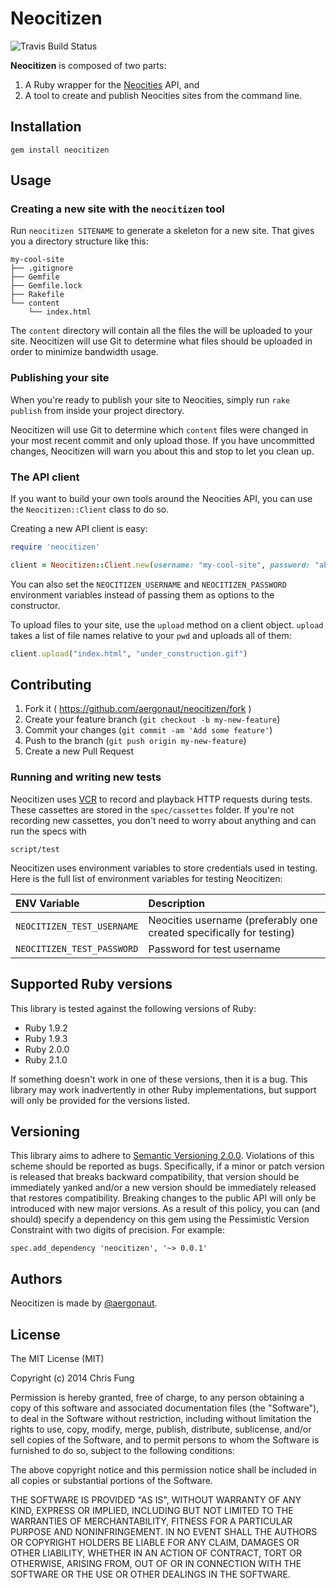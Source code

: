 # Neocitizen

![Travis Build Status](https://travis-ci.org/aergonaut/neocitizen.svg)

**Neocitizen** is composed of two parts:

1. A Ruby wrapper for the [Neocities](http://neocities.org) API, and
2. A tool to create and publish Neocities sites from the command line.

## Installation

```
gem install neocitizen
```

## Usage

### Creating a new site with the `neocitizen` tool

Run `neocitizen SITENAME` to generate a skeleton for a new site. That gives you a directory structure like this:

```
my-cool-site
├── .gitignore
├── Gemfile
├── Gemfile.lock
├── Rakefile
└── content
    └── index.html
```

The `content` directory will contain all the files the will be uploaded to your site. Neocitizen will use Git to determine what files should be uploaded in order to minimize bandwidth usage.

### Publishing your site

When you're ready to publish your site to Neocities, simply run `rake publish` from inside your project directory.

Neocitizen will use Git to determine which `content` files were changed in your most recent commit and only upload those. If you have uncommitted changes, Neocitizen will warn you about this and stop to let you clean up.

### The API client

If you want to build your own tools around the Neocities API, you can use the `Neocitizen::Client` class to do so.

Creating a new API client is easy:

```ruby
require 'neocitizen'

client = Neocitizen::Client.new(username: "my-cool-site", password: "abc123")
```

You can also set the `NEOCITIZEN_USERNAME` and `NEOCITIZEN_PASSWORD` environment variables instead of passing them as options to the constructor.

To upload files to your site, use the `upload` method on a client object. `upload` takes a list of file names relative to your `pwd` and uploads all of them:

```ruby
client.upload("index.html", "under_construction.gif")
```

## Contributing

1. Fork it ( https://github.com/aergonaut/neocitizen/fork )
2. Create your feature branch (`git checkout -b my-new-feature`)
3. Commit your changes (`git commit -am 'Add some feature'`)
4. Push to the branch (`git push origin my-new-feature`)
5. Create a new Pull Request

### Running and writing new tests

Neocitizen uses [VCR](https://github.com/vcr/vcr) to record and playback HTTP requests during tests. These cassettes are stored in the `spec/cassettes` folder. If you're not recording new cassettes, you don't need to worry about anything and can run the specs with

```
script/test
```

Neocitizen uses environment variables to store credentials used in testing. Here is the full list of environment variables for testing Neocitizen:

ENV Variable | Description
:------------|:-----------
`NEOCITIZEN_TEST_USERNAME` | Neocities username (preferably one created specifically for testing)
`NEOCITIZEN_TEST_PASSWORD` | Password for test username

## Supported Ruby versions

This library is tested against the following versions of Ruby:

* Ruby 1.9.2
* Ruby 1.9.3
* Ruby 2.0.0
* Ruby 2.1.0

If something doesn't work in one of these versions, then it is a bug. This library may work inadvertently in other Ruby implementations, but support will only be provided for the versions listed.

## Versioning

This library aims to adhere to [Semantic Versioning 2.0.0](http://semver.org/). Violations of this scheme should be reported as bugs. Specifically, if a minor or patch version is released that breaks backward compatibility, that version should be immediately yanked and/or a new version should be immediately released that restores compatibility. Breaking changes to the public API will only be introduced with new major versions. As a result of this policy, you can (and should) specify a dependency on this gem using the Pessimistic Version Constraint with two digits of precision. For example:

```
spec.add_dependency 'neocitizen', '~> 0.0.1'
```

## Authors

Neocitizen is made by [@aergonaut](https://github.com/aergonaut).

## License

The MIT License (MIT)

Copyright (c) 2014 Chris Fung

Permission is hereby granted, free of charge, to any person obtaining a copy
of this software and associated documentation files (the "Software"), to deal
in the Software without restriction, including without limitation the rights
to use, copy, modify, merge, publish, distribute, sublicense, and/or sell
copies of the Software, and to permit persons to whom the Software is
furnished to do so, subject to the following conditions:

The above copyright notice and this permission notice shall be included in all
copies or substantial portions of the Software.

THE SOFTWARE IS PROVIDED "AS IS", WITHOUT WARRANTY OF ANY KIND, EXPRESS OR
IMPLIED, INCLUDING BUT NOT LIMITED TO THE WARRANTIES OF MERCHANTABILITY,
FITNESS FOR A PARTICULAR PURPOSE AND NONINFRINGEMENT. IN NO EVENT SHALL THE
AUTHORS OR COPYRIGHT HOLDERS BE LIABLE FOR ANY CLAIM, DAMAGES OR OTHER
LIABILITY, WHETHER IN AN ACTION OF CONTRACT, TORT OR OTHERWISE, ARISING FROM,
OUT OF OR IN CONNECTION WITH THE SOFTWARE OR THE USE OR OTHER DEALINGS IN THE
SOFTWARE.
